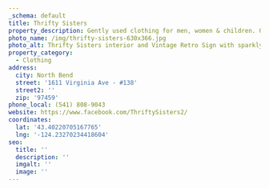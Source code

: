 ```yaml
---
_schema: default
title: Thrifty Sisters
property_description: Gently used clothing for men, women & children. Open Weds-Sat 11am-4pm.
photo_name: /img/thrifty-sisters-630x366.jpg
photo_alt: Thrifty Sisters interior and Vintage Retro Sign with sparkly shoes
property_category:
  - Clothing
address:
  city: North Bend
  street: '1611 Virginia Ave - #138'
  street2: ''
  zip: '97459'
phone_local: (541) 808-9043
website: https://www.facebook.com/ThriftySisters2/
coordinates:
  lat: '43.40220705167765'
  lng: '-124.23270234418604'
seo:
  title: ''
  description: ''
  imgalt: ''
  image: ''
---
```


